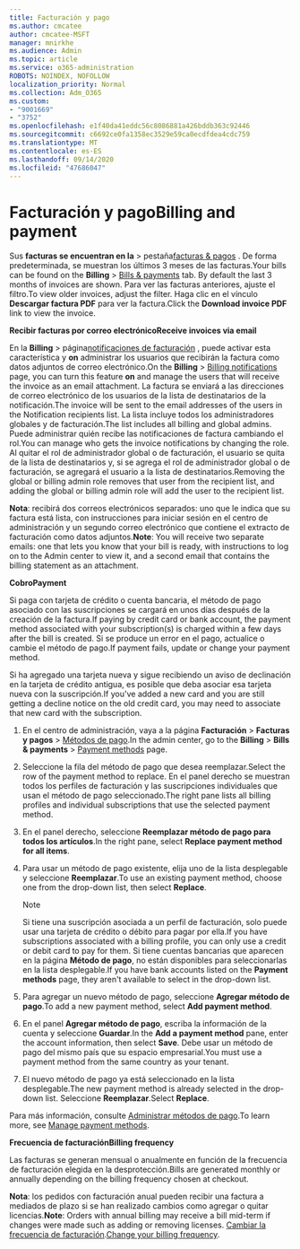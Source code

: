 ```yaml
---
title: Facturación y pago
ms.author: cmcatee
author: cmcatee-MSFT
manager: mnirkhe
ms.audience: Admin
ms.topic: article
ms.service: o365-administration
ROBOTS: NOINDEX, NOFOLLOW
localization_priority: Normal
ms.collection: Adm_O365
ms.custom:
- "9001669"
- "3752"
ms.openlocfilehash: e1f40da41eddc56c8086881a426bddb363c92446
ms.sourcegitcommit: c6692ce0fa1358ec3529e59ca0ecdfdea4cdc759
ms.translationtype: MT
ms.contentlocale: es-ES
ms.lasthandoff: 09/14/2020
ms.locfileid: "47686047"
---
```

# <a name="billing-and-payment"></a><span data-ttu-id="63b8b-102">Facturación y pago</span><span class="sxs-lookup"><span data-stu-id="63b8b-102">Billing and payment</span></span>

<span data-ttu-id="63b8b-103">Sus **facturas se encuentran en la**  >  pestaña[facturas & pagos](https://go.microsoft.com/fwlink/p/?linkid=848039) .  De forma predeterminada, se muestran los últimos 3 meses de las facturas.</span><span class="sxs-lookup"><span data-stu-id="63b8b-103">Your bills can be found on the **Billing** > [Bills & payments](https://go.microsoft.com/fwlink/p/?linkid=848039) tab.  By default the last 3 months of invoices are shown.</span></span>  <span data-ttu-id="63b8b-104">Para ver las facturas anteriores, ajuste el filtro.</span><span class="sxs-lookup"><span data-stu-id="63b8b-104">To view older invoices, adjust the filter.</span></span>  <span data-ttu-id="63b8b-105">Haga clic en el vínculo **Descargar factura PDF** para ver la factura.</span><span class="sxs-lookup"><span data-stu-id="63b8b-105">Click the **Download invoice PDF** link to view the invoice.</span></span>

<span data-ttu-id="63b8b-106">**Recibir facturas por correo electrónico**</span><span class="sxs-lookup"><span data-stu-id="63b8b-106">**Receive invoices via email**</span></span>

<span data-ttu-id="63b8b-107">En la **Billing**  >  página[notificaciones de facturación](https://go.microsoft.com/fwlink/p/?linkid=853212) , puede activar esta característica y **on** administrar los usuarios que recibirán la factura como datos adjuntos de correo electrónico.</span><span class="sxs-lookup"><span data-stu-id="63b8b-107">On the **Billing** > [Billing notifications](https://go.microsoft.com/fwlink/p/?linkid=853212) page, you can turn this feature **on** and manage the users that will receive the invoice as an email attachment.</span></span> <span data-ttu-id="63b8b-108">La factura se enviará a las direcciones de correo electrónico de los usuarios de la lista de destinatarios de la notificación.</span><span class="sxs-lookup"><span data-stu-id="63b8b-108">The invoice will be sent to the email addresses of the users in the Notification recipients list.</span></span> <span data-ttu-id="63b8b-109">La lista incluye todos los administradores globales y de facturación.</span><span class="sxs-lookup"><span data-stu-id="63b8b-109">The list includes all billing and global admins.</span></span>  <span data-ttu-id="63b8b-110">Puede administrar quién recibe las notificaciones de factura cambiando el rol.</span><span class="sxs-lookup"><span data-stu-id="63b8b-110">You can manage who gets the invoice notifications by changing the role.</span></span>  <span data-ttu-id="63b8b-111">Al quitar el rol de administrador global o de facturación, el usuario se quita de la lista de destinatarios y, si se agrega el rol de administrador global o de facturación, se agregará el usuario a la lista de destinatarios.</span><span class="sxs-lookup"><span data-stu-id="63b8b-111">Removing the global or billing admin role removes that user from the recipient list, and adding the global or billing admin role will add the user to the recipient list.</span></span>

<span data-ttu-id="63b8b-112">**Nota**: recibirá dos correos electrónicos separados: uno que le indica que su factura está lista, con instrucciones para iniciar sesión en el centro de administración y un segundo correo electrónico que contiene el extracto de facturación como datos adjuntos.</span><span class="sxs-lookup"><span data-stu-id="63b8b-112">**Note**: You will receive two separate emails: one that lets you know that your bill is ready, with instructions to log on to the Admin center to view it, and a second email that contains the billing statement as an attachment.</span></span>

<span data-ttu-id="63b8b-113">**Cobro**</span><span class="sxs-lookup"><span data-stu-id="63b8b-113">**Payment**</span></span>

<span data-ttu-id="63b8b-114">Si paga con tarjeta de crédito o cuenta bancaria, el método de pago asociado con las suscripciones se cargará en unos días después de la creación de la factura.</span><span class="sxs-lookup"><span data-stu-id="63b8b-114">If paying by credit card or bank account, the payment method associated with your subscription(s) is charged within a few days after the bill is created.</span></span> <span data-ttu-id="63b8b-115">Si se produce un error en el pago, actualice o cambie el método de pago.</span><span class="sxs-lookup"><span data-stu-id="63b8b-115">If payment fails, update or change your payment method.</span></span>

<span data-ttu-id="63b8b-116">Si ha agregado una tarjeta nueva y sigue recibiendo un aviso de declinación en la tarjeta de crédito antigua, es posible que deba asociar esa tarjeta nueva con la suscripción.</span><span class="sxs-lookup"><span data-stu-id="63b8b-116">If you've added a new card and you are still getting a decline notice on the old credit card, you may need to associate that new card with the subscription.</span></span>

1. <span data-ttu-id="63b8b-117">En el centro de administración, vaya a la página **Facturación** > **Facturas y pagos** > [Métodos de pago](https://go.microsoft.com/fwlink/p/?linkid=2018806).</span><span class="sxs-lookup"><span data-stu-id="63b8b-117">In the admin center, go to the **Billing** > **Bills & payments** > [Payment methods](https://go.microsoft.com/fwlink/p/?linkid=2018806) page.</span></span>

2. <span data-ttu-id="63b8b-118">Seleccione la fila del método de pago que desea reemplazar.</span><span class="sxs-lookup"><span data-stu-id="63b8b-118">Select the row of the payment method to replace.</span></span> <span data-ttu-id="63b8b-119">En el panel derecho se muestran todos los perfiles de facturación y las suscripciones individuales que usan el método de pago seleccionado.</span><span class="sxs-lookup"><span data-stu-id="63b8b-119">The right pane lists all billing profiles and individual subscriptions that use the selected payment method.</span></span>

3. <span data-ttu-id="63b8b-120">En el panel derecho, seleccione **Reemplazar método de pago para todos los artículos**.</span><span class="sxs-lookup"><span data-stu-id="63b8b-120">In the right pane, select **Replace payment method for all items**.</span></span>

4. <span data-ttu-id="63b8b-121">Para usar un método de pago existente, elija uno de la lista desplegable y seleccione **Reemplazar**.</span><span class="sxs-lookup"><span data-stu-id="63b8b-121">To use an existing payment method, choose one from the drop-down list, then select **Replace**.</span></span>

    > [!NOTE]
    > <span data-ttu-id="63b8b-122">Si tiene una suscripción asociada a un perfil de facturación, solo puede usar una tarjeta de crédito o débito para pagar por ella.</span><span class="sxs-lookup"><span data-stu-id="63b8b-122">If you have subscriptions associated with a billing profile, you can only use a credit or debit card to pay for them.</span></span> <span data-ttu-id="63b8b-123">Si tiene cuentas bancarias que aparecen en la página **Método de pago**, no están disponibles para seleccionarlas en la lista desplegable.</span><span class="sxs-lookup"><span data-stu-id="63b8b-123">If you have bank accounts listed on the **Payment methods** page, they aren't available to select in the drop-down list.</span></span>

5. <span data-ttu-id="63b8b-124">Para agregar un nuevo método de pago, seleccione **Agregar método de pago**.</span><span class="sxs-lookup"><span data-stu-id="63b8b-124">To add a new payment method, select **Add payment method**.</span></span>

6. <span data-ttu-id="63b8b-125">En el panel **Agregar método de pago**, escriba la información de la cuenta y seleccione **Guardar**.</span><span class="sxs-lookup"><span data-stu-id="63b8b-125">In the **Add a payment method** pane, enter the account information, then select **Save**.</span></span> <span data-ttu-id="63b8b-126">Debe usar un método de pago del mismo país que su espacio empresarial.</span><span class="sxs-lookup"><span data-stu-id="63b8b-126">You must use a payment method from the same country as your tenant.</span></span>

7. <span data-ttu-id="63b8b-127">El nuevo método de pago ya está seleccionado en la lista desplegable.</span><span class="sxs-lookup"><span data-stu-id="63b8b-127">The new payment method is already selected in the drop-down list.</span></span> <span data-ttu-id="63b8b-128">Seleccione **Reemplazar**.</span><span class="sxs-lookup"><span data-stu-id="63b8b-128">Select **Replace**.</span></span>

<span data-ttu-id="63b8b-129">Para más información, consulte [Administrar métodos de pago](https://docs.microsoft.com/microsoft-365/commerce/billing-and-payments/manage-payment-methods).</span><span class="sxs-lookup"><span data-stu-id="63b8b-129">To learn more, see [Manage payment methods](https://docs.microsoft.com/microsoft-365/commerce/billing-and-payments/manage-payment-methods).</span></span>

<span data-ttu-id="63b8b-130">**Frecuencia de facturación**</span><span class="sxs-lookup"><span data-stu-id="63b8b-130">**Billing frequency**</span></span>

<span data-ttu-id="63b8b-131">Las facturas se generan mensual o anualmente en función de la frecuencia de facturación elegida en la desprotección.</span><span class="sxs-lookup"><span data-stu-id="63b8b-131">Bills are generated monthly or annually depending on the billing frequency chosen at checkout.</span></span>  

<span data-ttu-id="63b8b-132">**Nota**: los pedidos con facturación anual pueden recibir una factura a mediados de plazo si se han realizado cambios como agregar o quitar licencias.</span><span class="sxs-lookup"><span data-stu-id="63b8b-132">**Note**: Orders with annual billing may receive a bill mid-term if changes were made such as adding or removing licenses.</span></span> <span data-ttu-id="63b8b-133">[Cambiar la frecuencia de facturación](https://docs.microsoft.com/microsoft-365/commerce/billing-and-payments/change-payment-frequency).</span><span class="sxs-lookup"><span data-stu-id="63b8b-133">[Change your billing frequency](https://docs.microsoft.com/microsoft-365/commerce/billing-and-payments/change-payment-frequency).</span></span>
